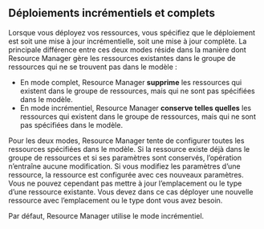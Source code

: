 ## <a name="incremental-and-complete-deployments"></a>Déploiements incrémentiels et complets
Lorsque vous déployez vos ressources, vous spécifiez que le déploiement est soit une mise à jour incrémentielle, soit une mise à jour complète. La principale différence entre ces deux modes réside dans la manière dont Resource Manager gère les ressources existantes dans le groupe de ressources qui ne se trouvent pas dans le modèle :

* En mode complet, Resource Manager **supprime** les ressources qui existent dans le groupe de ressources, mais qui ne sont pas spécifiées dans le modèle. 
* En mode incrémentiel, Resource Manager **conserve telles quelles** les ressources qui existent dans le groupe de ressources, mais qui ne sont pas spécifiées dans le modèle.

Pour les deux modes, Resource Manager tente de configurer toutes les ressources spécifiées dans le modèle. Si la ressource existe déjà dans le groupe de ressources et si ses paramètres sont conservés, l’opération n’entraîne aucune modification. Si vous modifiez les paramètres d’une ressource, la ressource est configurée avec ces nouveaux paramètres. Vous ne pouvez cependant pas mettre à jour l’emplacement ou le type d’une ressource existante. Vous devez dans ce cas déployer une nouvelle ressource avec l’emplacement ou le type dont vous avez besoin.

Par défaut, Resource Manager utilise le mode incrémentiel.


